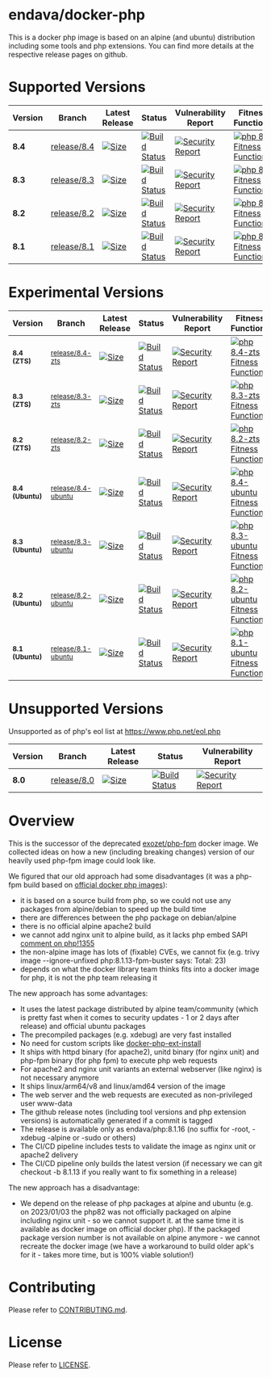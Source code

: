 # endava/docker-php

This is a docker php image is based on an alpine (and ubuntu) distribution including some tools and php extensions. You can find more details at the respective release pages on github.

# Supported Versions

| Version | Branch | Latest Release | Status | Vulnerability Report | Fitness Functions |
| --- | --- | --- | --- | --- | --- |
| **8.4** | [release/8.4](https://github.com/endava/docker-php/tree/release/8.4) | [![Size][size_84_badge]][release_84_link] | [![Build Status][github_actions_84_badge]][github_actions_84_link] | [![Security Report][security_report_84_badge]][security_report_84_link] | [![php 8.4 Fitness Functions](https://github.com/Endava/docker-php/actions/workflows/fitness-functions-release-8.4.yml/badge.svg)](https://github.com/Endava/docker-php/actions/workflows/fitness-functions-release-8.4.yml)
| **8.3** | [release/8.3](https://github.com/endava/docker-php/tree/release/8.3) | [![Size][size_83_badge]][release_83_link] | [![Build Status][github_actions_83_badge]][github_actions_83_link] | [![Security Report][security_report_83_badge]][security_report_83_link] | [![php 8.3 Fitness Functions](https://github.com/Endava/docker-php/actions/workflows/fitness-functions-release-8.3.yml/badge.svg)](https://github.com/Endava/docker-php/actions/workflows/fitness-functions-release-8.3.yml)
| **8.2** | [release/8.2](https://github.com/endava/docker-php/tree/release/8.2) | [![Size][size_82_badge]][release_82_link] | [![Build Status][github_actions_82_badge]][github_actions_82_link] | [![Security Report][security_report_82_badge]][security_report_82_link] | [![php 8.2 Fitness Functions](https://github.com/Endava/docker-php/actions/workflows/fitness-functions-release-8.2.yml/badge.svg)](https://github.com/Endava/docker-php/actions/workflows/fitness-functions-release-8.2.yml)
| **8.1** | [release/8.1](https://github.com/endava/docker-php/tree/release/8.1) | [![Size][size_81_badge]][release_81_link] | [![Build Status][github_actions_81_badge]][github_actions_81_link] | [![Security Report][security_report_81_badge]][security_report_81_link] | [![php 8.1 Fitness Functions](https://github.com/Endava/docker-php/actions/workflows/fitness-functions-release-8.1.yml/badge.svg)](https://github.com/Endava/docker-php/actions/workflows/fitness-functions-release-8.1.yml)

[github_actions_84_badge]: https://github.com/Endava/docker-php/actions/workflows/ci.yml/badge.svg?branch=release%2F8.4
[github_actions_84_link]: https://github.com/endava/docker-php/actions?query=branch%3Arelease%2F8.4
[release_84_link]: https://github.com/endava/docker-php/releases/tag/8.4.3
[security_report_84_badge]: https://github.com/endava/docker-php/releases/download/8.4.3/vulnerability-status.png
[security_report_84_link]: https://github.com/endava/docker-php/releases/download/8.4.3/vulnerability-report.html
[size_84_badge]: https://github.com/endava/docker-php/releases/download/8.4.3/size-status.png

[github_actions_83_badge]: https://github.com/Endava/docker-php/actions/workflows/ci.yml/badge.svg?branch=release%2F8.3
[github_actions_83_link]: https://github.com/endava/docker-php/actions?query=branch%3Arelease%2F8.3
[release_83_link]: https://github.com/endava/docker-php/releases/tag/8.3.16
[security_report_83_badge]: https://github.com/endava/docker-php/releases/download/8.3.16/vulnerability-status.png
[security_report_83_link]: https://github.com/endava/docker-php/releases/download/8.3.16/vulnerability-report.html
[size_83_badge]: https://github.com/endava/docker-php/releases/download/8.3.16/size-status.png

[github_actions_82_badge]: https://github.com/Endava/docker-php/actions/workflows/ci.yml/badge.svg?branch=release%2F8.2
[github_actions_82_link]: https://github.com/endava/docker-php/actions?query=branch%3Arelease%2F8.2
[release_82_link]: https://github.com/endava/docker-php/releases/tag/8.2.27
[security_report_82_badge]: https://github.com/endava/docker-php/releases/download/8.2.27/vulnerability-status.png
[security_report_82_link]: https://github.com/endava/docker-php/releases/download/8.2.27/vulnerability-report.html
[size_82_badge]: https://github.com/endava/docker-php/releases/download/8.2.27/size-status.png

[github_actions_81_badge]: https://github.com/Endava/docker-php/actions/workflows/ci.yml/badge.svg?branch=release%2F8.1
[github_actions_81_link]: https://github.com/endava/docker-php/actions?query=branch%3Arelease%2F8.1
[release_81_link]: https://github.com/endava/docker-php/releases/tag/8.1.31
[security_report_81_badge]: https://github.com/endava/docker-php/releases/download/8.1.31/vulnerability-status.png
[security_report_81_link]: https://github.com/endava/docker-php/releases/download/8.1.31/vulnerability-report.html
[size_81_badge]: https://github.com/endava/docker-php/releases/download/8.1.31/size-status.png


# Experimental Versions


| Version | Branch | Latest Release | Status | Vulnerability Report | Fitness Functions |
| --- | --- | --- | --- | --- | --- |
| <sup>**8.4 (ZTS)**</sup> | <sup>[release/8.4-zts](https://github.com/endava/docker-php/tree/release/8.4-zts)</sup> | [![Size][size_84zts_badge]][release_84zts_link] | [![Build Status][github_actions_84zts_badge]][github_actions_84zts_link] | [![Security Report][security_report_84zts_badge]][security_report_84zts_link] | [![php 8.4-zts Fitness Functions](https://github.com/Endava/docker-php/actions/workflows/fitness-functions-release-8.4-zts.yml/badge.svg)](https://github.com/Endava/docker-php/actions/workflows/fitness-functions-release-8.4-zts.yml)
| <sup>**8.3 (ZTS)**</sup> | <sup>[release/8.3-zts](https://github.com/endava/docker-php/tree/release/8.3-zts)</sup> | [![Size][size_83zts_badge]][release_83zts_link] | [![Build Status][github_actions_83zts_badge]][github_actions_83zts_link] | [![Security Report][security_report_83zts_badge]][security_report_83zts_link] | [![php 8.3-zts Fitness Functions](https://github.com/Endava/docker-php/actions/workflows/fitness-functions-release-8.3-zts.yml/badge.svg)](https://github.com/Endava/docker-php/actions/workflows/fitness-functions-release-8.3-zts.yml)
| <sup>**8.2 (ZTS)**</sup> | <sup>[release/8.2-zts](https://github.com/endava/docker-php/tree/release/8.2-zts)</sup> | [![Size][size_82zts_badge]][release_82zts_link] | [![Build Status][github_actions_82zts_badge]][github_actions_82zts_link] | [![Security Report][security_report_82zts_badge]][security_report_82zts_link] | [![php 8.2-zts Fitness Functions](https://github.com/Endava/docker-php/actions/workflows/fitness-functions-release-8.2-zts.yml/badge.svg)](https://github.com/Endava/docker-php/actions/workflows/fitness-functions-release-8.2-zts.yml)
| <sup>**8.4 (Ubuntu)**</sup> | <sup>[release/8.4-ubuntu](https://github.com/endava/docker-php/tree/release/8.4-ubuntu)</sup> | [![Size][size_84ubuntu_badge]][release_84ubuntu_link] | [![Build Status][github_actions_84ubuntu_badge]][github_actions_84ubuntu_link] | [![Security Report][security_report_84ubuntu_badge]][security_report_84ubuntu_link] | [![php 8.4-ubuntu Fitness Functions](https://github.com/Endava/docker-php/actions/workflows/fitness-functions-release-8.4-ubuntu.yml/badge.svg)](https://github.com/Endava/docker-php/actions/workflows/fitness-functions-release-8.4-ubuntu.yml)
| <sup>**8.3 (Ubuntu)**</sup> | <sup>[release/8.3-ubuntu](https://github.com/endava/docker-php/tree/release/8.3-ubuntu)</sup> | [![Size][size_83ubuntu_badge]][release_83ubuntu_link] | [![Build Status][github_actions_83ubuntu_badge]][github_actions_83ubuntu_link] | [![Security Report][security_report_83ubuntu_badge]][security_report_83ubuntu_link] | [![php 8.3-ubuntu Fitness Functions](https://github.com/Endava/docker-php/actions/workflows/fitness-functions-release-8.3-ubuntu.yml/badge.svg)](https://github.com/Endava/docker-php/actions/workflows/fitness-functions-release-8.3-ubuntu.yml)
| <sup>**8.2 (Ubuntu)**</sup> | <sup>[release/8.2-ubuntu](https://github.com/endava/docker-php/tree/release/8.2-ubuntu)</sup> | [![Size][size_82ubuntu_badge]][release_82ubuntu_link] | [![Build Status][github_actions_82ubuntu_badge]][github_actions_82ubuntu_link] | [![Security Report][security_report_82ubuntu_badge]][security_report_82ubuntu_link] | [![php 8.2-ubuntu Fitness Functions](https://github.com/Endava/docker-php/actions/workflows/fitness-functions-release-8.2-ubuntu.yml/badge.svg)](https://github.com/Endava/docker-php/actions/workflows/fitness-functions-release-8.2-ubuntu.yml)
| <sup>**8.1 (Ubuntu)**</sup> | <sup>[release/8.1-ubuntu](https://github.com/endava/docker-php/tree/release/8.1-ubuntu)</sup> | [![Size][size_81ubuntu_badge]][release_81ubuntu_link] | [![Build Status][github_actions_81ubuntu_badge]][github_actions_81ubuntu_link] | [![Security Report][security_report_81ubuntu_badge]][security_report_81ubuntu_link] | [![php 8.1-ubuntu Fitness Functions](https://github.com/Endava/docker-php/actions/workflows/fitness-functions-release-8.1-ubuntu.yml/badge.svg)](https://github.com/Endava/docker-php/actions/workflows/fitness-functions-release-8.1-ubuntu.yml)

[github_actions_81ubuntu_badge]: https://github.com/endava/docker-php/actions/workflows/ci.yml/badge.svg?branch=release/8.1-ubuntu
[github_actions_81ubuntu_link]: https://github.com/endava/docker-php/actions?query=branch%3Arelease%2F8.1-ubuntu
[release_81ubuntu_link]: https://github.com/endava/docker-php/releases/tag/8.1.31-ubuntu
[security_report_81ubuntu_badge]: https://github.com/endava/docker-php/releases/download/8.1.31-ubuntu/vulnerability-status.png
[security_report_81ubuntu_link]: https://github.com/endava/docker-php/releases/download/8.1.31-ubuntu/vulnerability-report.html
[size_81ubuntu_badge]: https://github.com/endava/docker-php/releases/download/8.1.31-ubuntu/size-status.png

[github_actions_82ubuntu_badge]: https://github.com/endava/docker-php/actions/workflows/ci.yml/badge.svg?branch=release/8.2-ubuntu
[github_actions_82ubuntu_link]: https://github.com/endava/docker-php/actions?query=branch%3Arelease%2F8.2-ubuntu
[release_82ubuntu_link]: https://github.com/endava/docker-php/releases/tag/8.2.27-ubuntu
[security_report_82ubuntu_badge]: https://github.com/endava/docker-php/releases/download/8.2.27-ubuntu/vulnerability-status.png
[security_report_82ubuntu_link]: https://github.com/endava/docker-php/releases/download/8.2.27-ubuntu/vulnerability-report.html
[size_82ubuntu_badge]: https://github.com/endava/docker-php/releases/download/8.2.27-ubuntu/size-status.png

[github_actions_83ubuntu_badge]: https://github.com/endava/docker-php/actions/workflows/ci.yml/badge.svg?branch=release/8.3-ubuntu
[github_actions_83ubuntu_link]: https://github.com/endava/docker-php/actions?query=branch%3Arelease%2F8.3-ubuntu
[release_83ubuntu_link]: https://github.com/endava/docker-php/releases/tag/8.3.16-ubuntu
[security_report_83ubuntu_badge]: https://github.com/endava/docker-php/releases/download/8.3.16-ubuntu/vulnerability-status.png
[security_report_83ubuntu_link]: https://github.com/endava/docker-php/releases/download/8.3.16-ubuntu/vulnerability-report.html
[size_83ubuntu_badge]: https://github.com/endava/docker-php/releases/download/8.3.16-ubuntu/size-status.png

[github_actions_84ubuntu_badge]: https://github.com/endava/docker-php/actions/workflows/ci.yml/badge.svg?branch=release/8.4-ubuntu
[github_actions_84ubuntu_link]: https://github.com/endava/docker-php/actions?query=branch%3Arelease%2F8.4-ubuntu
[release_84ubuntu_link]: https://github.com/endava/docker-php/releases/tag/8.4.3-ubuntu
[security_report_84ubuntu_badge]: https://github.com/endava/docker-php/releases/download/8.4.3-ubuntu/vulnerability-status.png
[security_report_84ubuntu_link]: https://github.com/endava/docker-php/releases/download/8.4.3-ubuntu/vulnerability-report.html
[size_84ubuntu_badge]: https://github.com/endava/docker-php/releases/download/8.4.3-ubuntu/size-status.png

[github_actions_82zts_badge]: https://github.com/endava/docker-php/actions/workflows/ci.yml/badge.svg?branch=release/8.2-zts
[github_actions_82zts_link]: https://github.com/endava/docker-php/actions?query=branch%3Arelease%2F8.2-zts
[release_82zts_link]: https://github.com/endava/docker-php/releases/tag/8.2.27-zts
[security_report_82zts_badge]: https://github.com/endava/docker-php/releases/download/8.2.27-zts/vulnerability-status.png
[security_report_82zts_link]: https://github.com/endava/docker-php/releases/download/8.2.27-zts/vulnerability-report.html
[size_82zts_badge]: https://github.com/endava/docker-php/releases/download/8.2.27-zts/size-status.png

[github_actions_83zts_badge]: https://github.com/endava/docker-php/actions/workflows/ci.yml/badge.svg?branch=release/8.3-zts
[github_actions_83zts_link]: https://github.com/endava/docker-php/actions?query=branch%3Arelease%2F8.3-zts
[release_83zts_link]: https://github.com/endava/docker-php/releases/tag/8.3.16-zts
[security_report_83zts_badge]: https://github.com/endava/docker-php/releases/download/8.3.16-zts/vulnerability-status.png
[security_report_83zts_link]: https://github.com/endava/docker-php/releases/download/8.3.16-zts/vulnerability-report.html
[size_83zts_badge]: https://github.com/endava/docker-php/releases/download/8.3.16-zts/size-status.png

[github_actions_84zts_badge]: https://github.com/endava/docker-php/actions/workflows/ci.yml/badge.svg?branch=release/8.4-zts
[github_actions_84zts_link]: https://github.com/endava/docker-php/actions?query=branch%3Arelease%2F8.4-zts
[release_84zts_link]: https://github.com/endava/docker-php/releases/tag/8.4.3-zts
[security_report_84zts_badge]: https://github.com/endava/docker-php/releases/download/8.4.3-zts/vulnerability-status.png
[security_report_84zts_link]: https://github.com/endava/docker-php/releases/download/8.4.3-zts/vulnerability-report.html
[size_84zts_badge]: https://github.com/endava/docker-php/releases/download/8.4.3-zts/size-status.png

# Unsupported Versions

Unsupported as of php's eol list at https://www.php.net/eol.php

| Version | Branch | Latest Release | Status | Vulnerability Report |
| --- | --- | --- | --- | --- |
| **8.0** | [release/8.0](https://github.com/endava/docker-php/tree/release/8.0) | [![Size][size_80_badge]](https://github.com/endava/docker-php/releases/tag/8.0.30) | [![Build Status][github_actions_80_badge]][github_actions_80_link] | [![Security Report][security_report_80_badge]][security_report_80_link]

[github_actions_80_badge]: https://github.com/Endava/docker-php/actions/workflows/ci.yml/badge.svg?branch=release%2F8.0
[github_actions_80_link]: https://github.com/endava/docker-php/actions?query=branch%3Arelease%2F8.0
[security_report_80_badge]: https://github.com/endava/docker-php/releases/download/8.0.30/vulnerability-status.png
[security_report_80_link]: https://github.com/endava/docker-php/releases/download/8.0.30/vulnerability-report.html
[size_80_badge]: https://github.com/endava/docker-php/releases/download/8.0.30/size-status.png

# Overview

This is the successor of the deprecated [exozet/php-fpm](https://hub.docker.com/r/exozet/php-fpm/) docker image. We collected ideas on how a new (including breaking changes) version of our heavily used php-fpm image could look like.

We figured that our old approach had some disadvantages (it was a php-fpm build based on [official docker php images](https://hub.docker.com/_/php)):

* it is based on a source build from php, so we could not use any packages from alpine/debian to speed up the build time
* there are differences between the php package on debian/alpine 
* there is no official alpine apache2 build
* we cannot add nginx unit to alpine build, as it lacks php embed SAPI [comment on php!1355](https://github.com/docker-library/php/pull/1355#issuecomment-1352087633)
* the non-alpine image has lots of (fixable) CVEs, we cannot fix (e.g. trivy image --ignore-unfixed php:8.1.13-fpm-buster says: Total: 23)
* depends on what the docker library team thinks fits into a docker image for php, it is not the php team releasing it

The new approach has some advantages:

* It uses the latest package distributed by alpine team/community (which is pretty fast when it comes to security updates - 1 or 2 days after release) and official ubuntu packages
* The precompiled packages (e.g. xdebug) are very fast installed
* No need for custom scripts like [docker-php-ext-install](https://github.com/docker-library/php/blob/master/docker-php-ext-install)
* It ships with httpd binary (for apache2), unitd binary (for nginx unit) and php-fpm binary (for php fpm) to execute php web requests
* For apache2 and nginx unit variants an external webserver (like nginx) is not necessary anymore 
* It ships linux/arm64/v8 and linux/amd64 version of the image
* The web server and the web requests are executed as non-privileged user www-data
* The github release notes (including tool versions and php extension versions) is automatically generated if a commit is tagged
* The release is available only as endava/php:8.1.16 (no suffix for -root, -xdebug -alpine or -sudo or others)
* The CI/CD pipeline includes tests to validate the image as nginx unit or apache2 delivery
* The CI/CD pipeline only builds the latest version (if necessary we can git checkout -b 8.1.13 if you really want to fix something in a release)

The new approach has a disadvantage:

* We depend on the release of php packages at alpine and ubuntu (e.g. on 2023/01/03 the php82 was not officially packaged on alpine including nginx unit - so we cannot support it. at the same time it is available as docker image on official docker php). If the packaged package version number is not available on alpine anymore - we cannot recreate the docker image (we have a workaround to build older apk's for it - takes more time, but is 100% viable solution!)



# Contributing
Please refer to [CONTRIBUTING.md](CONTRIBUTING.md). 

# License
Please refer to [LICENSE](LICENSE). 

